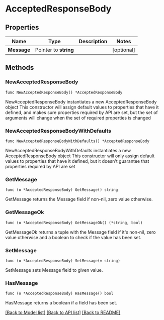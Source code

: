 # AcceptedResponseBody

## Properties

Name | Type | Description | Notes
------------ | ------------- | ------------- | -------------
**Message** | Pointer to **string** |  | [optional] 

## Methods

### NewAcceptedResponseBody

`func NewAcceptedResponseBody() *AcceptedResponseBody`

NewAcceptedResponseBody instantiates a new AcceptedResponseBody object
This constructor will assign default values to properties that have it defined,
and makes sure properties required by API are set, but the set of arguments
will change when the set of required properties is changed

### NewAcceptedResponseBodyWithDefaults

`func NewAcceptedResponseBodyWithDefaults() *AcceptedResponseBody`

NewAcceptedResponseBodyWithDefaults instantiates a new AcceptedResponseBody object
This constructor will only assign default values to properties that have it defined,
but it doesn't guarantee that properties required by API are set

### GetMessage

`func (o *AcceptedResponseBody) GetMessage() string`

GetMessage returns the Message field if non-nil, zero value otherwise.

### GetMessageOk

`func (o *AcceptedResponseBody) GetMessageOk() (*string, bool)`

GetMessageOk returns a tuple with the Message field if it's non-nil, zero value otherwise
and a boolean to check if the value has been set.

### SetMessage

`func (o *AcceptedResponseBody) SetMessage(v string)`

SetMessage sets Message field to given value.

### HasMessage

`func (o *AcceptedResponseBody) HasMessage() bool`

HasMessage returns a boolean if a field has been set.


[[Back to Model list]](../README.md#documentation-for-models) [[Back to API list]](../README.md#documentation-for-api-endpoints) [[Back to README]](../README.md)


